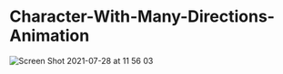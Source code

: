 # Character-With-Many-Directions-Animation
![Screen Shot 2021-07-28 at 11 56 03](https://user-images.githubusercontent.com/84512960/127294366-f7cfad76-7e0a-485a-855e-2ec2c9db9d32.png)
